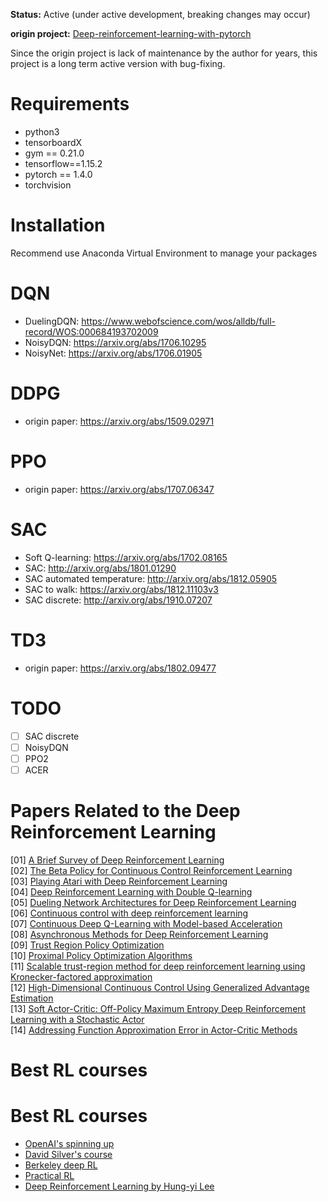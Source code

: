 **Status:** Active (under active development, breaking changes may occur)

**origin project:** [Deep-reinforcement-learning-with-pytorch](https://github.com/sweetice/Deep-reinforcement-learning-with-pytorch)

Since the origin project is lack of maintenance by the author for years, this project is a long term active version with bug-fixing.

# Requirements

- python3
- tensorboardX
- gym == 0.21.0
- tensorflow==1.15.2
- pytorch == 1.4.0
- torchvision

# Installation
Recommend use Anaconda Virtual Environment to manage your packages

# DQN
- DuelingDQN: https://www.webofscience.com/wos/alldb/full-record/WOS:000684193702009
- NoisyDQN: https://arxiv.org/abs/1706.10295
- NoisyNet: https://arxiv.org/abs/1706.01905

# DDPG
- origin paper: https://arxiv.org/abs/1509.02971

# PPO
- origin paper: https://arxiv.org/abs/1707.06347

# SAC
- Soft Q-learning: https://arxiv.org/abs/1702.08165
- SAC: http://arxiv.org/abs/1801.01290
- SAC automated temperature: http://arxiv.org/abs/1812.05905
- SAC to walk: https://arxiv.org/abs/1812.11103v3 
- SAC discrete: http://arxiv.org/abs/1910.07207

# TD3
- origin paper: https://arxiv.org/abs/1802.09477

# TODO
- [ ] SAC discrete
- [ ] NoisyDQN
- [ ] PPO2
- [ ] ACER

# Papers Related to the Deep Reinforcement Learning
[01] [A Brief Survey of Deep Reinforcement Learning](https://arxiv.org/abs/1708.05866)  
[02] [The Beta Policy for Continuous Control Reinforcement Learning](https://www.ri.cmu.edu/wp-content/uploads/2017/06/thesis-Chou.pdf)  
[03] [Playing Atari with Deep Reinforcement Learning](https://www.cs.toronto.edu/~vmnih/docs/dqn.pdf)  
[04] [Deep Reinforcement Learning with Double Q-learning](https://arxiv.org/abs/1509.06461)  
[05] [Dueling Network Architectures for Deep Reinforcement Learning](https://arxiv.org/abs/1511.06581)  
[06] [Continuous control with deep reinforcement learning](https://arxiv.org/abs/1509.02971)  
[07] [Continuous Deep Q-Learning with Model-based Acceleration](https://arxiv.org/abs/1603.00748)  
[08] [Asynchronous Methods for Deep Reinforcement Learning](https://arxiv.org/abs/1602.01783)  
[09] [Trust Region Policy Optimization](https://arxiv.org/abs/1502.05477)  
[10] [Proximal Policy Optimization Algorithms](https://arxiv.org/abs/1707.06347)  
[11] [Scalable trust-region method for deep reinforcement learning using Kronecker-factored approximation](https://arxiv.org/abs/1708.05144)  
[12] [High-Dimensional Continuous Control Using Generalized Advantage Estimation](https://arxiv.org/abs/1506.02438)  
[13] [Soft Actor-Critic: Off-Policy Maximum Entropy Deep Reinforcement Learning with a Stochastic Actor](https://arxiv.org/abs/1801.01290)  
[14] [Addressing Function Approximation Error in Actor-Critic Methods](https://arxiv.org/abs/1802.09477) 

# Best RL courses
# Best RL courses
- [OpenAI's spinning up](https://spinningup.openai.com/)  
- [David Silver's course](http://www0.cs.ucl.ac.uk/staff/d.silver/web/Teaching.html)  
- [Berkeley deep RL](http://rll.berkeley.edu/deeprlcourse/)  
- [Practical RL](https://github.com/yandexdataschool/Practical_RL)  
- [Deep Reinforcement Learning by Hung-yi Lee](https://www.youtube.com/playlist?list=PLJV_el3uVTsODxQFgzMzPLa16h6B8kWM_)
